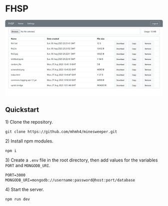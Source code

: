 # FHSP

<img src="images/screenshot.png">

## Quickstart

1\) Clone the repository.

```
git clone https://github.com/mhmh4/minesweeper.git
```

2\) Install npm modules.

```
npm i
```

3\) Create a `.env` file in the root directory, then add values for the variables `PORT` and `MONGODB_URI`.

```
PORT=3000
MONGODB_URI=mongodb://username:password@host:port/database
```

4\) Start the server.

```
npm run dev
```

